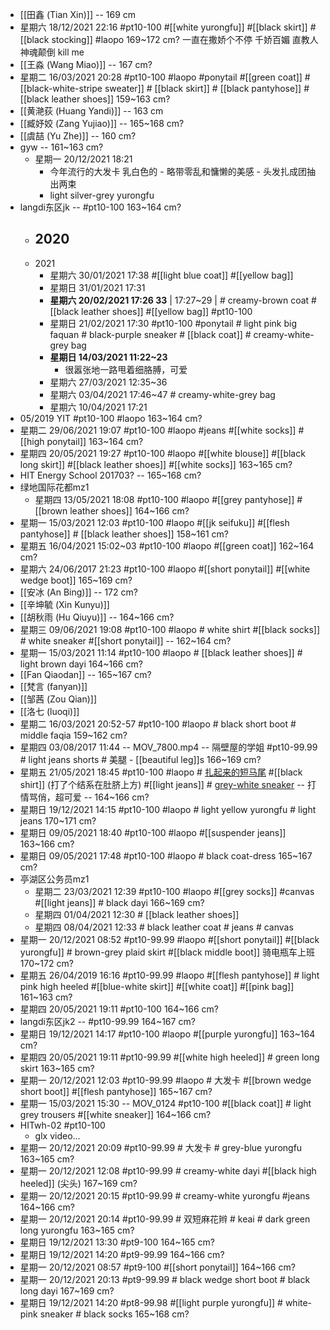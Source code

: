 - [[田鑫 (Tian Xin)]] -- 169 cm
- 星期六 18/12/2021 22:16 #pt10-100 #[[white yurongfu]] #[[black skirt]] #[[black stocking]] #laopo 169~172 cm?
一直在撒娇个不停 千娇百媚 直教人神魂颠倒 kill me
- [[王淼 (Wang Miao)]] -- 167 cm?
- 星期二 16/03/2021 20:28 #pt10-100 #laopo #ponytail #[[green coat]]  #[[black-white-stripe sweater]] # [[black skirt]] # [[black pantyhose]] # [[black leather shoes]]   159~163 cm?
- [[黄滟荻 (Huang Yandi)]] -- 163 cm
- [[臧妤姣 (Zang Yujiao)]] -- 165~168 cm?
- [[虞喆 (Yu Zhe)]] -- 160 cm?
- gyw -- 161~163 cm?
    - 星期一 20/12/2021 18:21
        - 今年流行的大发卡 乳白色的 - 略带零乱和慵懒的美感 - 头发扎成团抽出两束
        - light silver-grey yurongfu
- langdi东区jk -- #pt10-100   163~164 cm?
    - 2020
        - 
    - 2021
        - 星期六 30/01/2021 17:38 #[[light blue coat]] #[[yellow bag]]
        - 星期日 31/01/2021 17:31
        - __星期六 20/02/2021 17:26 33__ | 17:27~29 | # creamy-brown coat # [[black leather shoes]] #[[yellow bag]] #pt10-100
        - 星期日 21/02/2021 17:30 #pt10-100 #ponytail # light pink big faquan # black-purple sneaker # [[black coat]] # creamy-white-grey bag
        - __星期日 14/03/2021 11:22~23__
            - 很嚣张地一路甩着细胳膊，可爱
        - 星期六 27/03/2021 12:35~36
        - 星期六 03/04/2021 17:46~47 # creamy-white-grey bag
        - 星期六 10/04/2021 17:21
- 05/2019 YIT #pt10-100 #laopo   163~164 cm?
- 星期二 29/06/2021 19:07 #pt10-100 #laopo #jeans #[[white socks]] #[[high ponytail]] 163~164 cm?
- 星期四 20/05/2021 19:27 #pt10-100 #laopo #[[white blouse]] #[[black long skirt]] #[[black leather shoes]] #[[white socks]]   163~165 cm?
- HIT Energy School 201703? -- 165~168 cm?
- 绿地国际花都mz1
    - 星期四 13/05/2021 18:08 #pt10-100 #laopo #[[grey pantyhose]] #[[brown leather shoes]]   164~166 cm?
- 星期一 15/03/2021 12:03 #pt10-100 #laopo #[[jk seifuku]] #[[flesh pantyhose]] # [[black leather shoes]]   158~161 cm?
- 星期五 16/04/2021 15:02~03 #pt10-100 #laopo #[[green coat]]   162~164 cm?
- 星期六 24/06/2017 21:23 #pt10-100 #laopo #[[short ponytail]] #[[white wedge boot]]   165~169 cm?
- [[安冰 (An Bing)]] -- 172 cm?
- [[辛坤毓 (Xin Kunyu)]]
- [[胡秋雨 (Hu Qiuyu)]] -- 164~166 cm?
- 星期三 09/06/2021 19:08 #pt10-100 #laopo # white shirt #[[black socks]] # white sneaker #[[short ponytail]] -- 162~164 cm?
- 星期一 15/03/2021 11:14 #pt10-100 #laopo # [[black leather shoes]] # light brown dayi   164~166 cm?
- [[Fan Qiaodan]] -- 165~167 cm?
- [[梵言 (fanyan)]] 
- [[邹茜 (Zou Qian)]]
- [[洛七 (luoqi)]]
- 星期二 16/03/2021 20:52-57 #pt10-100 #laopo # black short boot # middle faqia   159~162 cm?
- 星期四 03/08/2017 11:44 -- MOV_7800.mp4 -- 隔壁屋的学姐 #pt10-99.99 # light jeans shorts # 美腿 - [[beautiful leg]]s   166~169 cm?
- 星期五 21/05/2021 18:45 #pt10-100 #laopo # [扎起来的短马尾](((-4iLe4LjG))) #[[black shirt]] (打了个结系在肚脐上方) #[[light jeans]] # [grey-white sneaker](((6GBixxzdO))) -- 打情骂俏，超可爱 -- 164~166 cm?
- 星期日 19/12/2021 14:15 #pt10-100 #laopo # light yellow yurongfu # light jeans  170~171 cm?
- 星期日 09/05/2021 18:40 #pt10-100 #laopo #[[suspender jeans]]   163~166 cm?
- 星期日 09/05/2021 17:48 #pt10-100 #laopo # black coat-dress   165~167 cm?
- 亭湖区公务员mz1
    - 星期二 23/03/2021 12:39 #pt10-100 #laopo #[[grey socks]] #canvas #[[light jeans]] # black dayi   166~169 cm?
    - 星期四 01/04/2021 12:30 # [[black leather shoes]]
    - 星期四 08/04/2021 12:33 # black leather coat # jeans # canvas
- 星期一 20/12/2021 08:52 #pt10-99.99 #laopo #[[short ponytail]] #[[black yurongfu]] # brown-grey plaid skirt #[[black middle boot]] 骑电瓶车上班 170~172 cm?
- 星期五 26/04/2019 16:16 #pt10-99.99 #laopo #[[flesh pantyhose]] # light pink high heeled #[[blue-white skirt]] #[[white coat]] #[[pink bag]]   161~163 cm?
- 星期四 20/05/2021 19:11 #pt10-100   164~166 cm?
- langdi东区jk2 -- #pt10-99.99   164~167 cm?
- 星期日 19/12/2021 14:17 #pt10-100 #laopo #[[purple yurongfu]] 163~164 cm?
- 星期四 20/05/2021 19:11 #pt10-99.99 #[[white high heeled]] # green long skirt   163~165 cm?
- 星期一 20/12/2021 12:03 #pt10-99.99 #laopo # 大发卡 #[[brown wedge short boot]] #[[flesh pantyhose]] 165~167 cm?
- 星期一 15/03/2021 15:30 -- MOV_0124 #pt10-100 #[[black coat]] # light grey trousers #[[white sneaker]]   164~166 cm?
- HITwh-02 #pt10-100
    - glx video...
- 星期一 20/12/2021 20:09 #pt10-99.99 # 大发卡 # grey-blue yurongfu 163~165 cm?
- 星期一 20/12/2021 12:08 #pt10-99.99 # creamy-white dayi #[[black high heeled]] (尖头) 167~169 cm?
- 星期一 20/12/2021 20:15 #pt10-99.99 # creamy-white yurongfu #jeans 164~166 cm?
- 星期一 20/12/2021 20:14 #pt10-99.99 # 双短麻花辫 # keai # dark green long yurongfu 163~165 cm?
- 星期日 19/12/2021 13:30 #pt9-100 164~165 cm?
- 星期日 19/12/2021 14:20 #pt9-99.99 164~166 cm?
- 星期一 20/12/2021 08:57 #pt9-100 #[[short ponytail]] 164~166 cm?
- 星期一 20/12/2021 20:13 #pt9-99.99 # black wedge short boot # black long dayi 167~169 cm?
- 星期日 19/12/2021 14:20 #pt8-99.98 #[[light purple yurongfu]] # white-pink sneaker # black socks 165~168 cm?
